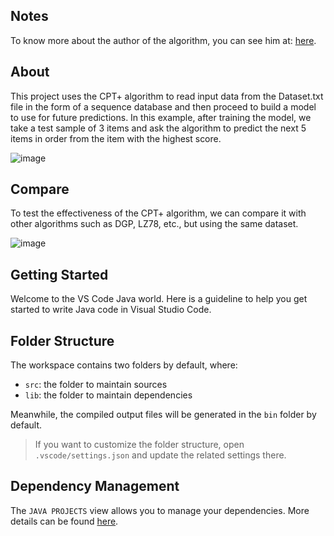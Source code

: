 ## Notes

To know more about the author of the algorithm, you can see him at: [here](https://www.philippe-fournier-viger.com/spmf/).

## About

This project uses the CPT+ algorithm to read input data from the Dataset.txt file in the form of a sequence database and then proceed to build a model to use for future predictions.
In this example, after training the model, we take a test sample of 3 items and ask the algorithm to predict the next 5 items in order from the item with the highest score.

![image](https://github.com/vatrixxonnis/Predict-Clickstream-CPT/assets/79963761/7f706157-5f68-4203-8a41-dbad7b32ba2b)

## Compare

To test the effectiveness of the CPT+ algorithm, we can compare it with other algorithms such as DGP, LZ78, etc., but using the same dataset.

![image](https://github.com/vatrixxonnis/Predict-Clickstream-CPT/assets/79963761/5573eed6-a55f-4203-82c2-572846d9db1c)


## Getting Started

Welcome to the VS Code Java world. Here is a guideline to help you get started to write Java code in Visual Studio Code.

## Folder Structure

The workspace contains two folders by default, where:

- `src`: the folder to maintain sources
- `lib`: the folder to maintain dependencies

Meanwhile, the compiled output files will be generated in the `bin` folder by default.

> If you want to customize the folder structure, open `.vscode/settings.json` and update the related settings there.

## Dependency Management

The `JAVA PROJECTS` view allows you to manage your dependencies. More details can be found [here](https://github.com/microsoft/vscode-java-dependency#manage-dependencies).
